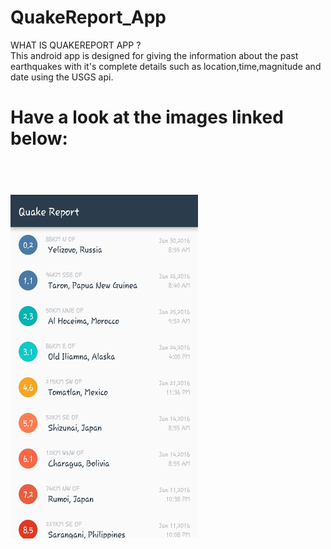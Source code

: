 # QuakeReport_App

WHAT IS QUAKEREPORT APP ?<br>
This android app is designed for giving the information about the past earthquakes with it's complete details such as location,time,magnitude and date using the USGS api.

<h1> Have a look at the images linked below: <h1><br>
  <img src = "QuakeReport1.jpg" width = "300" height = "550" style = "vertical-align:middle"/>
 


